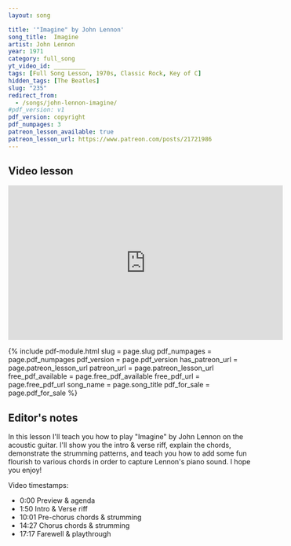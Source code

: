 ```yaml
---
layout: song

title: '"Imagine" by John Lennon'
song_title:  Imagine
artist: John Lennon
year: 1971
category: full_song
yt_video_id: _________
tags: [Full Song Lesson, 1970s, Classic Rock, Key of C]
hidden_tags: [The Beatles]
slug: "235"
redirect_from:
  - /songs/john-lennon-imagine/
#pdf_version: v1
pdf_version: copyright
pdf_numpages: 3
patreon_lesson_available: true
patreon_lesson_url: https://www.patreon.com/posts/21721986
---
```


## Video lesson

<iframe width="560" height="315" src="https://www.youtube.com/embed/QehjXVLXdfQ?showinfo=0" frameborder="0" allowfullscreen></iframe>

{% include pdf-module.html slug = page.slug pdf_numpages = page.pdf_numpages pdf_version = page.pdf_version has_patreon_url = page.patreon_lesson_url patreon_url = page.patreon_lesson_url free_pdf_available = page.free_pdf_available free_pdf_url = page.free_pdf_url song_name = page.song_title pdf_for_sale = page.pdf_for_sale %}

## Editor's notes

In this lesson I'll teach you how to play "Imagine" by John Lennon on the acoustic guitar. I'll show you the intro & verse riff, explain the chords, demonstrate the strumming patterns, and teach you how to add some fun flourish to various chords in order to capture Lennon's piano sound. I hope you enjoy!

Video timestamps:

- 0:00 Preview & agenda
- 1:50 Intro & Verse riff
- 10:01 Pre-chorus chords & strumming
- 14:27 Chorus chords & strumming
- 17:17 Farewell & playthrough

<!-- Coming soon! -->
